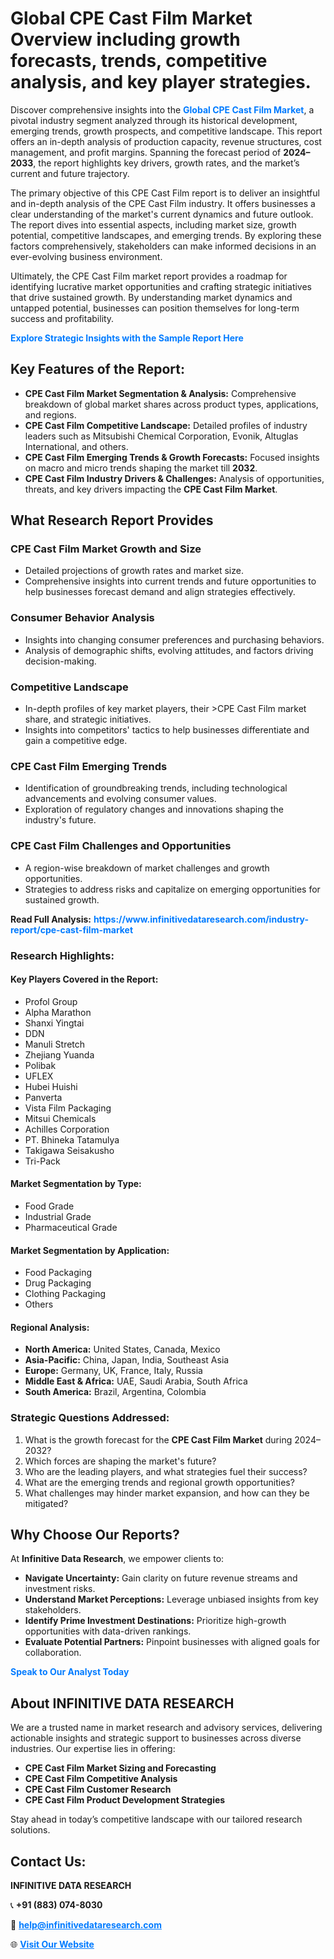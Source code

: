 <h1>Global CPE Cast Film Market Overview including growth forecasts, trends, competitive analysis, and key player strategies.</h1>
<p>
Discover comprehensive insights into the 
<a href="https://www.infinitivedataresearch.com/industry-report/cpe-cast-film-market" rel="dofollow" style="color: #007BFF; text-decoration: none;"><strong>Global CPE Cast Film Market</strong></a>, a pivotal industry segment analyzed through its historical development, emerging trends, growth prospects, and competitive landscape. This report offers an in-depth analysis of production capacity, revenue structures, cost management, and profit margins. Spanning the forecast period of <strong>2024–2033</strong>, the report highlights key drivers, growth rates, and the market’s current and future trajectory.
</p>
<p>
The primary objective of this CPE Cast Film report is to deliver an insightful and in-depth analysis of the CPE Cast Film industry. It offers businesses a clear understanding of the market's current dynamics and future outlook. The report dives into essential aspects, including market size, growth potential, competitive landscapes, and emerging trends. By exploring these factors comprehensively, stakeholders can make informed decisions in an ever-evolving business environment.
</p>
<p>
Ultimately, the CPE Cast Film market report provides a roadmap for identifying lucrative market opportunities and crafting strategic initiatives that drive sustained growth. By understanding market dynamics and untapped potential, businesses can position themselves for long-term success and profitability.
</p>
<p>
<a href="https://www.infinitivedataresearch.com/request-sample/reportId=105980" style="color: #007BFF; text-decoration: none;"><strong>Explore Strategic Insights with the Sample Report Here</strong></a>
</p>

<h2>Key Features of the Report:</h2>
<ul>
<li><strong>CPE Cast Film Market Segmentation & Analysis:</strong> Comprehensive breakdown of global market shares across product types, applications, and regions.</li>
<li><strong>CPE Cast Film Competitive Landscape:</strong> Detailed profiles of industry leaders such as Mitsubishi Chemical Corporation, Evonik, Altuglas International, and others.</li>
<li><strong>CPE Cast Film Emerging Trends & Growth Forecasts:</strong> Focused insights on macro and micro trends shaping the market till <strong>2032</strong>.</li>
<li><strong>CPE Cast Film Industry Drivers & Challenges:</strong> Analysis of opportunities, threats, and key drivers impacting the <strong>CPE Cast Film Market</strong>.</li>
</ul>

<h2>What Research Report Provides</h2>
<h3>CPE Cast Film Market Growth and Size</h3>
<ul>
<li>Detailed projections of growth rates and market size.</li>
<li>Comprehensive insights into current trends and future opportunities to help businesses forecast demand and align strategies effectively.</li>
</ul>

<h3>Consumer Behavior Analysis</h3>
<ul>
<li>Insights into changing consumer preferences and purchasing behaviors.</li>
<li>Analysis of demographic shifts, evolving attitudes, and factors driving decision-making.</li>
</ul>

<h3>Competitive Landscape</h3>
<ul>
<li>In-depth profiles of key market players, their >CPE Cast Film market share, and strategic initiatives.</li>
<li>Insights into competitors' tactics to help businesses differentiate and gain a competitive edge.</li>
</ul>

<h3>CPE Cast Film Emerging Trends</h3>
<ul>
<li>Identification of groundbreaking trends, including technological advancements and evolving consumer values.</li>
<li>Exploration of regulatory changes and innovations shaping the industry's future.</li>
</ul>

<h3>CPE Cast Film Challenges and Opportunities</h3>
<ul>
<li>A region-wise breakdown of market challenges and growth opportunities.</li>
<li>Strategies to address risks and capitalize on emerging opportunities for sustained growth.</li>
</ul>
<p><strong>Read Full Analysis:</strong> <a href="https://www.infinitivedataresearch.com/industry-report/cpe-cast-film-market" rel="dofollow" style="color: #007BFF; text-decoration: none;"><strong>https://www.infinitivedataresearch.com/industry-report/cpe-cast-film-market</strong></a></p>
<h3>Research Highlights:</h3>
<h4>Key Players Covered in the Report:</h4>
<ul><li>Profol Group</li><li>Alpha Marathon</li><li>Shanxi Yingtai</li><li>DDN</li><li>Manuli Stretch</li><li>Zhejiang Yuanda</li><li>Polibak</li><li>UFLEX</li><li>Hubei Huishi</li><li>Panverta</li><li>Vista Film Packaging</li><li>Mitsui Chemicals</li><li>Achilles Corporation</li><li>PT. Bhineka Tatamulya</li><li>Takigawa Seisakusho</li><li>Tri-Pack</li></ul>
<h4>Market Segmentation by Type:</h4>
<ul><li>Food Grade</li><li>Industrial Grade</li><li>Pharmaceutical Grade</li></ul>
<h4>Market Segmentation by Application:</h4>
<ul><li>Food Packaging</li><li>Drug Packaging</li><li>Clothing Packaging</li><li>Others</li></ul>

<h4>Regional Analysis:</h4>
<ul>
<li><strong>North America:</strong> United States, Canada, Mexico</li>
<li><strong>Asia-Pacific:</strong> China, Japan, India, Southeast Asia</li>
<li><strong>Europe:</strong> Germany, UK, France, Italy, Russia</li>
<li><strong>Middle East & Africa:</strong> UAE, Saudi Arabia, South Africa</li>
<li><strong>South America:</strong> Brazil, Argentina, Colombia</li>
</ul>

<h3>Strategic Questions Addressed:</h3>
<ol>
<li>What is the growth forecast for the <strong>CPE Cast Film Market</strong> during 2024–2032?</li>
<li>Which forces are shaping the market's future?</li>
<li>Who are the leading players, and what strategies fuel their success?</li>
<li>What are the emerging trends and regional growth opportunities?</li>
<li>What challenges may hinder market expansion, and how can they be mitigated?</li>
</ol>

<h2>Why Choose Our Reports?</h2>
<p>At <strong>Infinitive Data Research</strong>, we empower clients to:</p>
<ul>
<li><strong>Navigate Uncertainty:</strong> Gain clarity on future revenue streams and investment risks.</li>
<li><strong>Understand Market Perceptions:</strong> Leverage unbiased insights from key stakeholders.</li>
<li><strong>Identify Prime Investment Destinations:</strong> Prioritize high-growth opportunities with data-driven rankings.</li>
<li><strong>Evaluate Potential Partners:</strong> Pinpoint businesses with aligned goals for collaboration.</li>
</ul>
<p><a href="https://www.infinitivedataresearch.com/industry-report/cpe-cast-film-market" rel="dofollow" style="color: #007BFF; text-decoration: none;"><strong>Speak to Our Analyst Today</strong></a></p>

<h2>About INFINITIVE DATA RESEARCH</h2>
<p>We are a trusted name in market research and advisory services, delivering actionable insights and strategic support to businesses across diverse industries. Our expertise lies in offering:</p>
<ul>
<li><strong>CPE Cast Film Market Sizing and Forecasting</strong></li>
<li><strong>CPE Cast Film Competitive Analysis</strong></li>
<li><strong>CPE Cast Film Customer Research</strong></li>
<li><strong>CPE Cast Film Product Development Strategies</strong></li>
</ul>
<p>Stay ahead in today’s competitive landscape with our tailored research solutions.</p>

<h2>Contact Us:</h2>
<p><strong>INFINITIVE DATA RESEARCH</strong></p>
<p>📞 <strong>+91 (883) 074-8030</strong></p>
<p>📧 <strong><a href="mailto:help@infinitivedataresearch.com" style="color: #007BFF;">help@infinitivedataresearch.com</a></strong></p>
<p>🌐 <strong><a href="https://www.infinitivedataresearch.com" rel="dofollow" style="color: #007BFF;">Visit Our Website</a></strong></p>